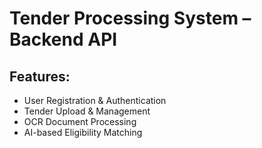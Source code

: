 # Tender Processing System – Backend API
## Features:
- User Registration & Authentication
- Tender Upload & Management
- OCR Document Processing
- AI-based Eligibility Matching
